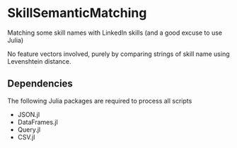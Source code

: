 # SkillSemanticMatching
Matching some skill names with LinkedIn skills (and a good excuse to use Julia)

No feature vectors involved, purely by comparing strings of skill name using Levenshtein distance.


## Dependencies
The following Julia packages are required to process all scripts
 - JSON.jl
 - DataFrames.jl
 - Query.jl
 - CSV.jl


